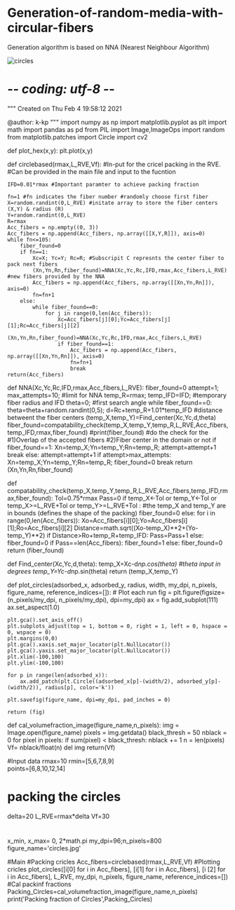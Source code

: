 # Generation-of-random-media-with-circular-fibers
Generation algorithm is based on NNA (Nearest Neighbour Algorithm)

![circles](https://user-images.githubusercontent.com/43245724/109523771-01534800-7ab0-11eb-8e51-21f906b45c1f.jpg)
# -*- coding: utf-8 -*-
"""
Created on Thu Feb  4 19:58:12 2021

@author: k-kp
"""
import numpy as np
import matplotlib.pyplot as plt
import math 
import pandas as pd
from PIL import Image,ImageOps
import random
from matplotlib.patches import Circle
import cv2


def plot_hex(x,y):
    plt.plot(x,y)

def circlebased(rmax,L_RVE,Vf):
    #In-put for the cricel packing in the RVE. #Can be provided in the main file and input to the fucntion

    IFD=0.01*rmax #Important paramter to achieve packing fraction

    fn=1 #fn indicates the fiber number #randomly choose first fiber
    X=random.randint(0,L_RVE) #initate array to store the fiber centers (X,Y) & radius (R)
    Y=random.randint(0,L_RVE) 
    R=rmax
    Acc_fibers = np.empty((0, 3))
    Acc_fibers = np.append(Acc_fibers, np.array([[X,Y,R]]), axis=0)
    while fn<=105:
        fiber_found=0
        if fn==1:
            Xc=X; Yc=Y; Rc=R; #Subscripit C represnts the center fiber to pack next fibers
            (Xn,Yn,Rn,fiber_found)=NNA(Xc,Yc,Rc,IFD,rmax,Acc_fibers,L_RVE) #new fibers provided by the NNA
            Acc_fibers = np.append(Acc_fibers, np.array([[Xn,Yn,Rn]]), axis=0)
            fn=fn+1
        else:
            while fiber_found==0:
                for j in range(0,len(Acc_fibers)):
                    Xc=Acc_fibers[j][0];Yc=Acc_fibers[j][1];Rc=Acc_fibers[j][2]
                    (Xn,Yn,Rn,fiber_found)=NNA(Xc,Yc,Rc,IFD,rmax,Acc_fibers,L_RVE)
                    if fiber_found==1:
                        Acc_fibers = np.append(Acc_fibers, np.array([[Xn,Yn,Rn]]), axis=0)
                        fn=fn+1
                        break
    return(Acc_fibers)
    
def NNA(Xc,Yc,Rc,IFD,rmax,Acc_fibers,L_RVE):
    fiber_found=0
    attempt=1; max_attempts=10; #limit for NNA 
    temp_R=rmax; temp_IFD=IFD; #temporary fiber radius and IFD
    theta=0; #first search angle
    while fiber_found==0:
        theta=theta+random.randint(0,5);
        d=Rc+temp_R+1.01*temp_IFD #distance betweent the fiber centers
        (temp_X,temp_Y)=Find_center(Xc,Yc,d,theta)
        fiber_found=compatability_check(temp_X,temp_Y,temp_R,L_RVE,Acc_fibers,temp_IFD,rmax,fiber_found)
        #print(fiber_found)
        #do the check for the
            #1)Overlap of the accepted fibers
            #2)Fiber center in the domain or not
        if fiber_found==1:
            Xn=temp_X;Yn=temp_Y;Rn=temp_R;
            attempt=attempt+1
            break
        else:
            attempt=attempt+1
        if attempt>max_attempts:
            Xn=temp_X;Yn=temp_Y;Rn=temp_R;
            fiber_found=0
            break
    return (Xn,Yn,Rn,fiber_found)

def compatability_check(temp_X,temp_Y,temp_R,L_RVE,Acc_fibers,temp_IFD,rmax,fiber_found):
    Tol=0.75*rmax
    Pass=0 
    if temp_X<-Tol or temp_Y<-Tol or temp_X>=L_RVE+Tol or temp_Y>=L_RVE+Tol : #the temp_X and temp_Y are in bounds (defines the shape of the packing)
        fiber_found=0
    else:
        for i in range(0,len(Acc_fibers)):
            Xo=Acc_fibers[i][0];Yo=Acc_fibers[i][1];Ro=Acc_fibers[i][2] 
            Distance=math.sqrt((Xo-temp_X)**2+(Yo-temp_Y)**2)
            if Distance>Ro+temp_R+temp_IFD:
                Pass=Pass+1
            else:
                fiber_found=0
        if Pass==len(Acc_fibers):
            fiber_found=1
        else:
            fiber_found=0
    return (fiber_found)

def Find_center(Xc,Yc,d,theta):
    temp_X=Xc-d*np.cos(theta) #theta input in degrees
    temp_Y=Yc-d*np.sin(theta)
    return (temp_X,temp_Y)   
    
def plot_circles(adsorbed_x, adsorbed_y, radius, width, my_dpi, n_pixels, figure_name, reference_indices=[]):
    # Plot each run
    fig = plt.figure(figsize=(n_pixels/my_dpi, n_pixels/my_dpi), dpi=my_dpi)
    ax = fig.add_subplot(111)
    ax.set_aspect(1.0)
    
    plt.gca().set_axis_off()
    plt.subplots_adjust(top = 1, bottom = 0, right = 1, left = 0, hspace = 0, wspace = 0)
    plt.margins(0,0)
    plt.gca().xaxis.set_major_locator(plt.NullLocator())
    plt.gca().yaxis.set_major_locator(plt.NullLocator())
    plt.xlim(-100,100)
    plt.ylim(-100,100)
    
    for p in range(len(adsorbed_x)):
        ax.add_patch(plt.Circle((adsorbed_x[p]-(width/2), adsorbed_y[p]-(width/2)), radius[p], color='k'))

    plt.savefig(figure_name, dpi=my_dpi, pad_inches = 0)
    
    return (fig)

   
def cal_volumefraction_image(figure_name,n_pixels):
    img = Image.open(figure_name)
    pixels = img.getdata()
    black_thresh = 50
    nblack = 0
    for pixel in pixels:
        if sum(pixel) < black_thresh:
            nblack += 1
    n = len(pixels)
    Vf= nblack/float(n)
    del img
    return(Vf)

#Input data
rmax=10
rmin=[5,6,7,8,9]  
points=[6,8,10,12,14]
# packing the circles
delta=20
L_RVE=rmax*delta
Vf=30
#
x_min, x_max= 0, 2*math.pi
my_dpi=96;n_pixels=800
figure_name='circles.jpg'

#Main
#Packing cricles
Acc_fibers=circlebased(rmax,L_RVE,Vf)
#Plotting cricles
plot_circles([i[0] for i in Acc_fibers], [i[1] for i in Acc_fibers], [i [2] for i in Acc_fibers], L_RVE, my_dpi, n_pixels, figure_name, reference_indices=[])
#Cal packinf fractions
Packing_Circles=cal_volumefraction_image(figure_name,n_pixels)
print('Packing fraction of Circles',Packing_Circles)
